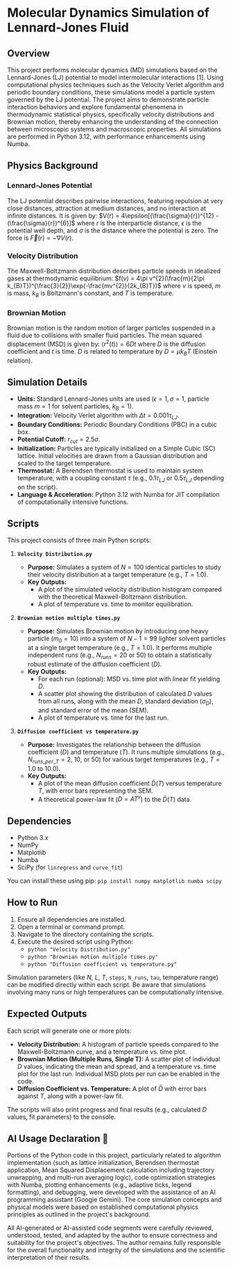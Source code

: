 # Molecular Dynamics Simulation of Lennard-Jones Fluid

## Overview

This project performs molecular dynamics (MD) simulations based on the Lennard-Jones (LJ) potential to model intermolecular interactions [1]. Using computational physics techniques such as the Velocity Verlet algorithm and periodic boundary conditions, these simulations model a particle system governed by the LJ potential. The project aims to demonstrate particle interaction behaviors and explore fundamental phenomena in thermodynamic statistical physics, specifically velocity distributions and Brownian motion, thereby enhancing the understanding of the connection between microscopic systems and macroscopic properties. All simulations are performed in Python 3.12, with performance enhancements using Numba.

## Physics Background

### Lennard-Jones Potential
The LJ potential describes pairwise interactions, featuring repulsion at very close distances, attraction at medium distances, and no interaction at infinite distances. It is given by:
$V(r) = 4\epsilon[(\frac{\sigma}{r})^{12} - (\frac{\sigma}{r})^{6}]$
where $r$ is the interparticle distance, $\epsilon$ is the potential well depth, and $\sigma$ is the distance where the potential is zero. The force is $\vec{F}(r) = -\nabla V(r)$.

### Velocity Distribution
The Maxwell-Boltzmann distribution describes particle speeds in idealized gases at thermodynamic equilibrium:
$f(v) = 4\pi v^{2}(\frac{m}{2\pi k_{B}T})^{\frac{3}{2}}\exp(-\frac{mv^{2}}{2k_{B}T})$
where $v$ is speed, $m$ is mass, $k_B$ is Boltzmann's constant, and $T$ is temperature.

### Brownian Motion
Brownian motion is the random motion of larger particles suspended in a fluid due to collisions with smaller fluid particles. The mean squared displacement (MSD) is given by:
$\langle r^{2}(t)\rangle = 6Dt$
where $D$ is the diffusion coefficient and $t$ is time. $D$ is related to temperature by $D = \mu k_{B}T$ (Einstein relation).

## Simulation Details

* **Units:** Standard Lennard-Jones units are used ($\epsilon=1, \sigma=1$, particle mass $m=1$ for solvent particles, $k_B=1$).
* **Integration:** Velocity Verlet algorithm with $\Delta t = 0.001 \tau_{LJ}$.
* **Boundary Conditions:** Periodic Boundary Conditions (PBC) in a cubic box.
* **Potential Cutoff:** $r_{cut} = 2.5\sigma$.
* **Initialization:** Particles are typically initialized on a Simple Cubic (SC) lattice. Initial velocities are drawn from a Gaussian distribution and scaled to the target temperature.
* **Thermostat:** A Berendsen thermostat is used to maintain system temperature, with a coupling constant $\tau$ (e.g., $0.1 \tau_{LJ}$ or $0.5 \tau_{LJ}$ depending on the script).
* **Language & Acceleration:** Python 3.12 with Numba for JIT compilation of computationally intensive functions.

## Scripts

This project consists of three main Python scripts:

1.  **`Velocity Distribution.py`**
    * **Purpose:** Simulates a system of $N=100$ identical particles to study their velocity distribution at a target temperature (e.g., $T=1.0$).
    * **Key Outputs:**
        * A plot of the simulated velocity distribution histogram compared with the theoretical Maxwell-Boltzmann distribution.
        * A plot of temperature vs. time to monitor equilibration.

2.  **`Brownian motion multiple times.py`**
    * **Purpose:** Simulates Brownian motion by introducing one heavy particle ($m_0=10$) into a system of $N-1=99$ lighter solvent particles at a single target temperature (e.g., $T=1.0$). It performs multiple independent runs (e.g., $N_{runs}=20$ or $50$) to obtain a statistically robust estimate of the diffusion coefficient ($D$).
    * **Key Outputs:**
        * For each run (optional): MSD vs. time plot with linear fit yielding $D$.
        * A scatter plot showing the distribution of calculated $D$ values from all runs, along with the mean $D$, standard deviation ($\sigma_D$), and standard error of the mean (SEM).
        * A plot of temperature vs. time for the last run.

3.  **`Diffusion coefficient vs temperature.py`**
    * **Purpose:** Investigates the relationship between the diffusion coefficient ($D$) and temperature ($T$). It runs multiple simulations (e.g., $N_{runs\_per\_T}=2$, $10$, or $50$) for various target temperatures (e.g., $T=1.0$ to $10.0$).
    * **Key Outputs:**
        * A plot of the mean diffusion coefficient $\bar{D}(T)$ versus temperature $T$, with error bars representing the SEM.
        * A theoretical power-law fit ($D = AT^\gamma$) to the $\bar{D}(T)$ data.

## Dependencies

* Python 3.x
* NumPy
* Matplotlib
* Numba
* SciPy (for `linregress` and `curve_fit`)

You can install these using pip:
`pip install numpy matplotlib numba scipy`

## How to Run

1.  Ensure all dependencies are installed.
2.  Open a terminal or command prompt.
3.  Navigate to the directory containing the scripts.
4.  Execute the desired script using Python:
    * `python "Velocity Distribution.py"`
    * `python "Brownian motion multiple times.py"`
    * `python "Diffusion coefficient vs temperature.py"`

Simulation parameters (like $N$, $L$, $T$, `steps`, `N_runs`, `tau`, temperature range) can be modified directly within each script. Be aware that simulations involving many runs or high temperatures can be computationally intensive.

## Expected Outputs

Each script will generate one or more plots:
* **Velocity Distribution:** A histogram of particle speeds compared to the Maxwell-Boltzmann curve, and a temperature vs. time plot.
* **Brownian Motion (Multiple Runs, Single T):** A scatter plot of individual $D$ values, indicating the mean and spread, and a temperature vs. time plot for the last run. Individual MSD plots per run can be enabled in the code.
* **Diffusion Coefficient vs. Temperature:** A plot of $\bar{D}$ with error bars against $T$, along with a power-law fit.

The scripts will also print progress and final results (e.g., calculated $D$ values, fit parameters) to the console.

## AI Usage Declaration 🤖

Portions of the Python code in this project, particularly related to algorithm implementation (such as lattice initialization, Berendsen thermostat application, Mean Squared Displacement calculation including trajectory unwrapping, and multi-run averaging logic), code optimization strategies with Numba, plotting enhancements (e.g., adaptive ticks, legend formatting), and debugging, were developed with the assistance of an AI programming assistant (Google Gemini). The core simulation concepts and physical models were based on established computational physics principles as outlined in the project's background.

All AI-generated or AI-assisted code segments were carefully reviewed, understood, tested, and adapted by the author to ensure correctness and suitability for the project's objectives. The author remains fully responsible for the overall functionality and integrity of the simulations and the scientific interpretation of their results.
